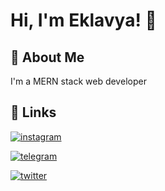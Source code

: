 # Hi, I'm Eklavya! 👋

  
## 🚀 About Me
I'm a MERN stack web developer

  
## 🔗 Links
[![instagram](https://img.shields.io/badge/Instagram-E4405F?style=for-the-badge&logo=instagram&logoColor=white)](https://www.instagram.com/eklavyachandra)

[![telegram](https://img.shields.io/badge/Telegram-2CA5E0?style=for-the-badge&logo=telegram&logoColor=white)](https://t.me/eklavyachandra)

[![twitter](https://img.shields.io/badge/twitter-1DA1F2?style=for-the-badge&logo=twitter&logoColor=white)](https://twitter.com/eklavyachandra)

<!--   
## 🛠 Stats
<img src="https://github-readme-stats.vercel.app/api?username=Eklavyadev&show_icons=true&theme=dark&count_private=true" alt="EklavyaDev" />
<img src="https://github-readme-streak-stats.herokuapp.com/?user=Eklavyadev&theme=dark" alt="Eklavyadev" />
<img src="https://github-readme-stats.vercel.app/api/top-langs/?username=Eklavyadev&theme=dark&layout=compact&hide=html,javascript,CSS,PowerShell&langs_count=6" alt="Eklavyadev" />
